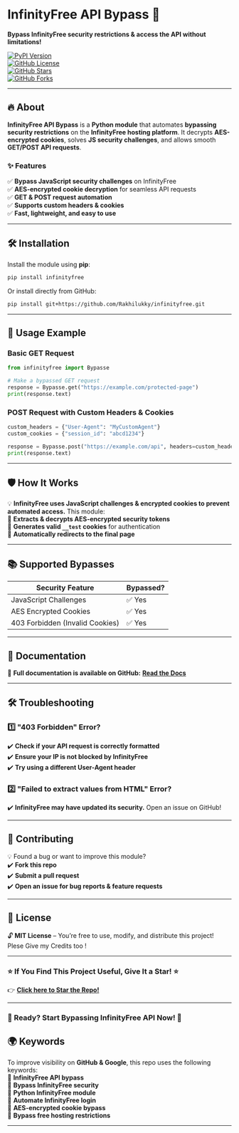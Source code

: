 
# **InfinityFree API Bypass** 🚀  
**Bypass InfinityFree security restrictions & access the API without limitations!**  

[![PyPI Version](https://img.shields.io/pypi/v/infinityfree.svg)](https://pypi.org/project/infinityfree/)  
[![GitHub License](https://img.shields.io/github/license/yourusername/infinityfree)](https://github.com/yourusername/infinityfree/blob/main/LICENSE)  
[![GitHub Stars](https://img.shields.io/github/stars/yourusername/infinityfree?style=social)](https://github.com/yourusername/infinityfree/stargazers)  
[![GitHub Forks](https://img.shields.io/github/forks/yourusername/infinityfree?style=social)](https://github.com/yourusername/infinityfree/network/members)  

---

## **🔥 About**
**InfinityFree API Bypass** is a **Python module** that automates **bypassing security restrictions** on the **InfinityFree hosting platform**. It decrypts **AES-encrypted cookies**, solves **JS security challenges**, and allows smooth **GET/POST API requests**.  

### **✨ Features**
✅ **Bypass JavaScript security challenges** on InfinityFree  
✅ **AES-encrypted cookie decryption** for seamless API requests  
✅ **GET & POST request automation**  
✅ **Supports custom headers & cookies**  
✅ **Fast, lightweight, and easy to use**  

---

## **🛠 Installation**
Install the module using **pip**:  
```sh
pip install infinityfree
```

Or install directly from GitHub:  
```sh
pip install git+https://github.com/Rakhilukky/infinityfree.git
```

---

## **📌 Usage Example**
### **Basic GET Request**
```python
from infinityfree import Bypasse

# Make a bypassed GET request
response = Bypasse.get("https://example.com/protected-page")
print(response.text)
```

### **POST Request with Custom Headers & Cookies**
```python
custom_headers = {"User-Agent": "MyCustomAgent"}
custom_cookies = {"session_id": "abcd1234"}

response = Bypasse.post("https://example.com/api", headers=custom_headers, cookies=custom_cookies)
print(response.text)
```

---

## **🛡️ How It Works**
💡 **InfinityFree uses JavaScript challenges & encrypted cookies to prevent automated access.** This module:  
🔹 **Extracts & decrypts AES-encrypted security tokens**  
🔹 **Generates valid `__test` cookies** for authentication  
🔹 **Automatically redirects to the final page**  

---

## **📚 Supported Bypasses**
| Security Feature            | Bypassed? |
|-----------------------------|-----------|
| JavaScript Challenges       | ✅ Yes |
| AES Encrypted Cookies       | ✅ Yes |
| 403 Forbidden (Invalid Cookies) | ✅ Yes |

---

## **📖 Documentation**
📌 **Full documentation is available on GitHub:** [**Read the Docs**](https://github.com/yourusername/infinityfree/wiki)  

---

## **🛠 Troubleshooting**
### **1️⃣ "403 Forbidden" Error?**
✔️ **Check if your API request is correctly formatted**  
✔️ **Ensure your IP is not blocked by InfinityFree**  
✔️ **Try using a different User-Agent header**  

### **2️⃣ "Failed to extract values from HTML" Error?**
✔️ **InfinityFree may have updated its security.** Open an issue on GitHub!

---

## **🤝 Contributing**
💡 Found a bug or want to improve this module?  
✔️ **Fork this repo**  
✔️ **Submit a pull request**  
✔️ **Open an issue for bug reports & feature requests**  

---

## **📜 License**
🔓 **MIT License** – You’re free to use, modify, and distribute this project!  
Plese Give my Credits too !

---

### **⭐ If You Find This Project Useful, Give It a Star! ⭐**
👉 **[Click here to Star the Repo!](https://github.com/yourusername/infinityfree/stargazers)**  

---

### **🚀 Ready? Start Bypassing InfinityFree API Now! 🚀**  

## **🌍 Keywords**
To improve visibility on **GitHub & Google**, this repo uses the following keywords:  
🔹 **InfinityFree API bypass**  
🔹 **Bypass InfinityFree security**  
🔹 **Python InfinityFree module**  
🔹 **Automate InfinityFree login**  
🔹 **AES-encrypted cookie bypass**  
🔹 **Bypass free hosting restrictions**  

---
